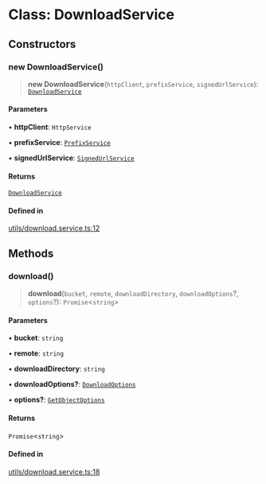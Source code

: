 # Class: DownloadService

## Constructors

### new DownloadService()

> **new DownloadService**(`httpClient`, `prefixService`, `signedUrlService`): [`DownloadService`](DownloadService.md)

#### Parameters

• **httpClient**: `HttpService`

• **prefixService**: [`PrefixService`](PrefixService.md)

• **signedUrlService**: [`SignedUrlService`](SignedUrlService.md)

#### Returns

[`DownloadService`](DownloadService.md)

#### Defined in

[utils/download.service.ts:12](https://github.com/LabO8/nestjs-s3/blob/49dee046307be2343007f81b5481193f2a950f4b/src/utils/download.service.ts#L12)

## Methods

### download()

> **download**(`bucket`, `remote`, `downloadDirectory`, `downloadOptions`?, `options`?): `Promise`\<`string`\>

#### Parameters

• **bucket**: `string`

• **remote**: `string`

• **downloadDirectory**: `string`

• **downloadOptions?**: [`DownloadOptions`](../type-aliases/DownloadOptions.md)

• **options?**: [`GetObjectOptions`](../type-aliases/GetObjectOptions.md)

#### Returns

`Promise`\<`string`\>

#### Defined in

[utils/download.service.ts:18](https://github.com/LabO8/nestjs-s3/blob/49dee046307be2343007f81b5481193f2a950f4b/src/utils/download.service.ts#L18)

